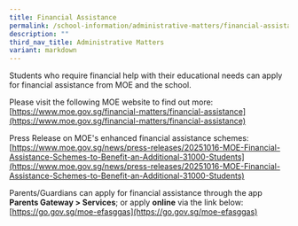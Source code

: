 ```yaml
---
title: Financial Assistance
permalink: /school-information/administrative-matters/financial-assistance/
description: ""
third_nav_title: Administrative Matters
variant: markdown
---
```

Students who require financial help with their educational needs can apply for financial assistance from MOE and the school. 

Please visit the following MOE website to find out more:
[https://www.moe.gov.sg/financial-matters/financial-assistance](https://www.moe.gov.sg/financial-matters/financial-assistance)

Press Release on MOE's enhanced financial assistance schemes:
[https://www.moe.gov.sg/news/press-releases/20251016-MOE-Financial-Assistance-Schemes-to-Benefit-an-Additional-31000-Students](https://www.moe.gov.sg/news/press-releases/20251016-MOE-Financial-Assistance-Schemes-to-Benefit-an-Additional-31000-Students)

Parents/Guardians can apply for financial assistance through the app **Parents Gateway > Services**; or apply **online** via the link below:
[https://go.gov.sg/moe-efasggas](https://go.gov.sg/moe-efasggas)

